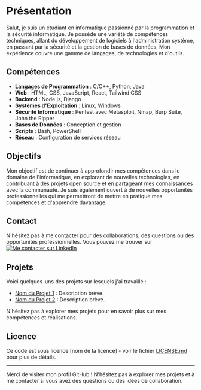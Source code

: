 # Présentation

Salut, je suis un étudiant en informatique passionné par la programmation et la sécurité informatique. Je possède une variété de compétences techniques, allant du développement de logiciels à l'administration système, en passant par la sécurité et la gestion de bases de données. Mon expérience couvre une gamme de langages, de technologies et d'outils.

## Compétences

- **Langages de Programmation** : C/C++, Python, Java
- **Web** : HTML, CSS, JavaScript, React, Tailwind CSS
- **Backend** : Node.js, Django
- **Systèmes d'Exploitation** : Linux, Windows
- **Sécurité Informatique** : Pentest avec Metasploit, Nmap, Burp Suite, John the Ripper
- **Bases de Données** : Conception et gestion
- **Scripts** : Bash, PowerShell
- **Réseau** : Configuration de services réseau

## Objectifs

Mon objectif est de continuer à approfondir mes compétences dans le domaine de l'informatique, en explorant de nouvelles technologies, en contribuant à des projets open source et en partageant mes connaissances avec la communauté. Je suis également ouvert à de nouvelles opportunités professionnelles qui me permettront de mettre en pratique mes compétences et d'apprendre davantage.

## Contact

N'hésitez pas à me contacter pour des collaborations, des questions ou des opportunités professionnelles. Vous pouvez me trouver sur [![Me contacter sur LinkedIn](images/linkedin.png)](https://www.linkedin.com/in/votre-profil-linkedin)


## Projets

Voici quelques-uns des projets sur lesquels j'ai travaillé :
- [Nom du Projet 1](lien-vers-le-projet-1) : Description brève.
- [Nom du Projet 2](lien-vers-le-projet-2) : Description brève.

N'hésitez pas à explorer mes projets pour en savoir plus sur mes compétences et réalisations.

## Licence

Ce code est sous licence [nom de la licence] - voir le fichier [LICENSE.md](lien-vers-votre-fichier-de-licence.md) pour plus de détails.

---

Merci de visiter mon profil GitHub ! N'hésitez pas à explorer mes projets et à me contacter si vous avez des questions ou des idées de collaboration.
